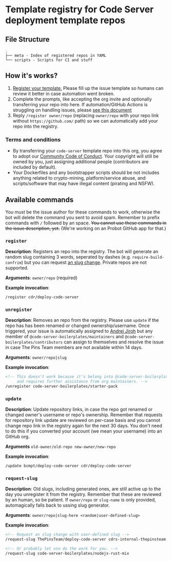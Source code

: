 # Template registry for Code Server deployment template repos

## File Structure

```
.
├── meta - Index of registered repos in YAML
└── scripts - Scripts for CI and stuff
```

## How it's works?

1. [Register your template.][register] Please fill up the issue template so humans can
review it better in case automation went broken.
2. Complete the prompts, like accepting the org invite and optionally transferring your repo into here.
If automation/GitHub Actions is struggling on handling issues, please [see this document](.github/NEW_TEMPLATE_REGISTRATION_PROMPT.md)
3. Reply `/register owner/repo` (replacing `owner/repo` with your repo link without `https://github.com/`
path) so we can automatically add your repo into the registry.

[register]: https://cdrs-deploy.repohubdev.tk/register

### Terms and conditions

* By transferring your `code-server` template repo into this org, you agree to adopt our
[Community Code of Conduct](CODE_OF_CONDUCT.md). Your copyright will still be owned by you,
just assigning additional people (contributors are included by default).
* Your Dockerfiles and any bootstrapper scripts should be not includes anything related to
crypto-mining, platform/service abuse, and scripts/software that may have illegal content
(pirating and NSFW).

## Available commands

You must be the issue author for these commands to work, otherwise the bot will
delete the command you sent to avoid spam. Remember to prefix commands with `/`
followed by an space. ~~You cannot use these commands in the issue description, yet.~~ (We're working on an Probot GitHub app for that.)

### `register`

**Description**: Registers an repo into the registry. The bot will generate an random slug
containing 3 words, seperated by dashes (e.g. `require-build-confrim`) but you can request
[an slug change](#request-new-slug). Private repos are not supported.

**Arguments**: `owner/repo` (required)

**Example invocation**:

```markdown
/register cdr/deploy-code-server
```

### `unregister`

**Description**: Removes an repo from the registry. Please use `update` if the repo has
has been renamed or changed ownership/username. Once triggered, your issue is automatically
assigned to [Andrei Jiroh](https://github.com/AndreiJirohHaliliDev2006) but any member of
`@code-server-boilerplates/maintainers` and `@code-server-boilerplates/contributors` can assign
to themselves and resolve the issue in case The Pins Team members are not available within 14 days.

**Arguments**: `owner/repo|slug`

**Example invocation**:

```markdown
<!-- This doesn't work because it's belong into @code-server-boilerplates,
     and requires further assistance from org maintainers. -->
/unregister code-server-boilerplates/starter-pack
```

### `update`

**Description**: Update repository links, in case the repo got renamed or changed owner's username or repo's ownership.
Remember that requests for repository link update are reviewed on per-case basis and you cannot change repo link in the
registry again for the next 30 days. You don't need to do this if you converted your account (we mean your username)
into an GitHub org.

**Arguments** `old-owner/old-repo new-owner/new-repo`

**Example invocation**:

```markdown
/update bcmpt/deploy-code-server cdr/deploy-code-server
```

### `request-slug`

**Description**: Old slugs, including generated ones, are still active up to the day you unregister it from the registry.
Remember that these are reviewed by an human, so be patient. If `owner/repo` or `slug-name` is only provided, automagically
falls back to ussing slug generator.

**Arguments**: `owner/repo|slug-here <random|user-defined-slug>`

**Example invocation**:

```markdown
<!-- Request an slug change with user-defined slug -->
/request-slug ThePinsTeam/deploy-code-server cdrs-internal-thepinsteam

<!-- Or probably let use do the work for you. -->
/request-slug code-server-boilerplates/nodejs-rust-mix
```

